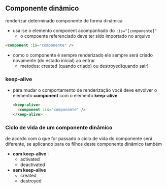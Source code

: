## Componente dinâmico

renderizar determinado componente de forma dinâmica

- usa-se o elemento component acompanhado do `:is="[componente]"`
  - o compoente referenciado deve ter sido importado no arquivo

```html
<component :is="componente" />
```

- como o componente é sempre renderizado ele sempre será criado novamente (do estado inicial) ao entrar
  - metodos: created (quando criado) ou destroyed(quando sair)

### keep-alive

- para mudar o comportamento de renderização você deve envolver o elemento **component** com o elemento **keep-alive**

  ```html
  <keep-alive>
    <component :is="componente" />
  </keep-alive>
  ```

### Ciclo de vida de um componente dinâmico

de acordo com o que for passado o ciclo de vida do componente será diferente, se aplicando para os filhos deste componente dinâmico também

- **com keep-alive** :
  - activated
  - deactivated
- **sem keep-alive**
  - created
  - destroyed
